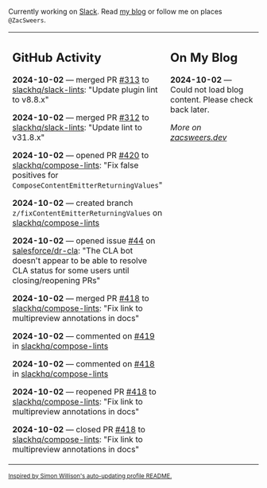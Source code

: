 Currently working on [Slack](https://slack.com/). Read [my blog](https://zacsweers.dev/) or follow me on places `@ZacSweers`.

<table><tr><td valign="top" width="60%">

## GitHub Activity
<!-- githubActivity starts -->
**2024-10-02** — merged PR [#313](https://github.com/slackhq/slack-lints/pull/313) to [slackhq/slack-lints](https://github.com/slackhq/slack-lints): "Update plugin lint to v8.8.x"

**2024-10-02** — merged PR [#312](https://github.com/slackhq/slack-lints/pull/312) to [slackhq/slack-lints](https://github.com/slackhq/slack-lints): "Update lint to v31.8.x"

**2024-10-02** — opened PR [#420](https://github.com/slackhq/compose-lints/pull/420) to [slackhq/compose-lints](https://github.com/slackhq/compose-lints): "Fix false positives for `ComposeContentEmitterReturningValues`"

**2024-10-02** — created branch `z/fixContentEmitterReturningValues` on [slackhq/compose-lints](https://github.com/slackhq/compose-lints)

**2024-10-02** — opened issue [#44](https://github.com/salesforce/dr-cla/issues/44) on [salesforce/dr-cla](https://github.com/salesforce/dr-cla): "The CLA bot doesn't appear to be able to resolve CLA status for some users until closing/reopening PRs"

**2024-10-02** — merged PR [#418](https://github.com/slackhq/compose-lints/pull/418) to [slackhq/compose-lints](https://github.com/slackhq/compose-lints): "Fix link to multipreview annotations in docs"

**2024-10-02** — commented on [#419](https://github.com/slackhq/compose-lints/issues/419#issuecomment-2389056762) in [slackhq/compose-lints](https://github.com/slackhq/compose-lints)

**2024-10-02** — commented on [#418](https://github.com/slackhq/compose-lints/pull/418#issuecomment-2389055104) in [slackhq/compose-lints](https://github.com/slackhq/compose-lints)

**2024-10-02** — reopened PR [#418](https://github.com/slackhq/compose-lints/pull/418) to [slackhq/compose-lints](https://github.com/slackhq/compose-lints): "Fix link to multipreview annotations in docs"

**2024-10-02** — closed PR [#418](https://github.com/slackhq/compose-lints/pull/418) to [slackhq/compose-lints](https://github.com/slackhq/compose-lints): "Fix link to multipreview annotations in docs"
<!-- githubActivity ends -->
</td><td valign="top" width="40%">

## On My Blog
<!-- blog starts -->
**2024-10-02** — Could not load blog content. Please check back later.
<!-- blog ends -->
_More on [zacsweers.dev](https://zacsweers.dev/)_
</td></tr></table>

<sub><a href="https://simonwillison.net/2020/Jul/10/self-updating-profile-readme/">Inspired by Simon Willison's auto-updating profile README.</a></sub>